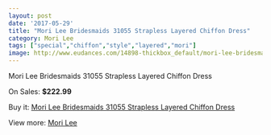 ```yaml
---
layout: post
date: '2017-05-29'
title: "Mori Lee Bridesmaids 31055 Strapless Layered Chiffon Dress"
category: Mori Lee
tags: ["special","chiffon","style","layered","mori"]
image: http://www.eudances.com/14898-thickbox_default/mori-lee-bridesmaids-31055-strapless-layered-chiffon-dress.jpg
---
```

Mori Lee Bridesmaids 31055 Strapless Layered Chiffon Dress

On Sales: **$222.99**
<a href="https://www.eudances.com/en/mori-lee/4435-mori-lee-bridesmaids-31055-strapless-layered-chiffon-dress.html"><amp-img layout="responsive" width="600" height="600" src="//www.eudances.com/14898-thickbox_default/mori-lee-bridesmaids-31055-strapless-layered-chiffon-dress.jpg" alt="Mori Lee Bridesmaids 31055 Strapless Layered Chiffon Dress 0" /></a>
<a href="https://www.eudances.com/en/mori-lee/4435-mori-lee-bridesmaids-31055-strapless-layered-chiffon-dress.html"><amp-img layout="responsive" width="600" height="600" src="//www.eudances.com/14903-thickbox_default/mori-lee-bridesmaids-31055-strapless-layered-chiffon-dress.jpg" alt="Mori Lee Bridesmaids 31055 Strapless Layered Chiffon Dress 1" /></a>
<a href="https://www.eudances.com/en/mori-lee/4435-mori-lee-bridesmaids-31055-strapless-layered-chiffon-dress.html"><amp-img layout="responsive" width="600" height="600" src="//www.eudances.com/14902-thickbox_default/mori-lee-bridesmaids-31055-strapless-layered-chiffon-dress.jpg" alt="Mori Lee Bridesmaids 31055 Strapless Layered Chiffon Dress 2" /></a>
<a href="https://www.eudances.com/en/mori-lee/4435-mori-lee-bridesmaids-31055-strapless-layered-chiffon-dress.html"><amp-img layout="responsive" width="600" height="600" src="//www.eudances.com/14901-thickbox_default/mori-lee-bridesmaids-31055-strapless-layered-chiffon-dress.jpg" alt="Mori Lee Bridesmaids 31055 Strapless Layered Chiffon Dress 3" /></a>
<a href="https://www.eudances.com/en/mori-lee/4435-mori-lee-bridesmaids-31055-strapless-layered-chiffon-dress.html"><amp-img layout="responsive" width="600" height="600" src="//www.eudances.com/14900-thickbox_default/mori-lee-bridesmaids-31055-strapless-layered-chiffon-dress.jpg" alt="Mori Lee Bridesmaids 31055 Strapless Layered Chiffon Dress 4" /></a>
<a href="https://www.eudances.com/en/mori-lee/4435-mori-lee-bridesmaids-31055-strapless-layered-chiffon-dress.html"><amp-img layout="responsive" width="600" height="600" src="//www.eudances.com/14899-thickbox_default/mori-lee-bridesmaids-31055-strapless-layered-chiffon-dress.jpg" alt="Mori Lee Bridesmaids 31055 Strapless Layered Chiffon Dress 5" /></a>

Buy it: [Mori Lee Bridesmaids 31055 Strapless Layered Chiffon Dress](https://www.eudances.com/en/mori-lee/4435-mori-lee-bridesmaids-31055-strapless-layered-chiffon-dress.html "Mori Lee Bridesmaids 31055 Strapless Layered Chiffon Dress")

View more: [Mori Lee](https://www.eudances.com/en/65-mori-lee "Mori Lee")